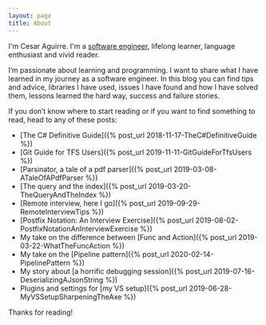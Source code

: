 ```yaml
---
layout: page
title: About
---
```


I'm Cesar Aguirre. I'm a [software engineer](https://github.com/canro91), lifelong learner, language enthusiast and vivid reader.

I’m passionate about learning and programming. I want to share what I have learned in my journey as a software engineer. In this blog you can find tips and advice, libraries I have used, issues I have found and how I have solved them, lessons learned the hard way, success and failure stories.

If you don’t know where to start reading or if you want to find something to read, head to any of these posts:

* [The C# Definitive Guide]({% post_url 2018-11-17-TheC#DefinitiveGuide %})
* [Git Guide for TFS Users]({% post_url 2019-11-11-GitGuideForTfsUsers  %})
* [Parsinator, a tale of a pdf parser]({% post_url 2019-03-08-ATaleOfAPdfParser %})
* [The query and the index]({% post_url 2019-03-20-TheQueryAndTheIndex %})
* [Remote interview, here I go]({% post_url 2019-09-29-RemoteInterviewTips %})
* [Postfix Notation: An Interview Exercise]({% post_url 2019-08-02-PostfixNotationAnInterviewExercise %})
* My take on the difference between [Func and Action]({% post_url 2019-03-22-WhatTheFuncAction %})
* My take on the [Pipeline pattern]({% post_url 2020-02-14-PipelinePattern %})
* My story about [a horrific debugging session]({% post_url 2019-07-16-DeserializingAJsonString %})
* Plugins and settings for [my VS setup]({% post_url 2019-06-28-MyVSSetupSharpeningTheAxe %})

Thanks for reading!
